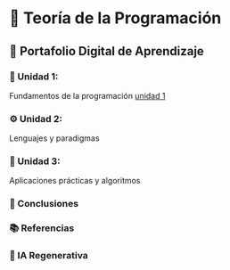 # 🧠 Teoría de la Programación

## 📁 Portafolio Digital de Aprendizaje

### 📘 Unidad 1:
Fundamentos de la programación
[unidad 1](unidad1.md)
### ⚙️ Unidad 2: 
Lenguajes y paradigmas
### 🧪 Unidad 3:
Aplicaciones prácticas y algoritmos
### 🧾 Conclusiones
### 📚 Referencias
### 🤖 IA Regenerativa

